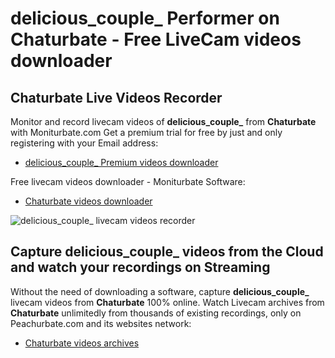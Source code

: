 # delicious_couple_ Performer on Chaturbate - Free LiveCam videos downloader

## Chaturbate Live Videos Recorder

Monitor and record livecam videos of **delicious_couple_** from **Chaturbate** with Moniturbate.com
Get a premium trial for free by just and only registering with your Email address:
* [delicious_couple_ Premium videos downloader](https://moniturbate.com/request-demo-licence-key.html)

Free livecam videos downloader - Moniturbate Software:
* [Chaturbate videos downloader](https://moniturbate.com/moniturbate-download-software.html)

![delicious_couple_ livecam videos recorder](https://peachurnet.com/templates/moniturbate-software.png)


## Capture delicious_couple_ videos from the Cloud and watch your recordings on Streaming

Without the need of downloading a software, capture **delicious_couple_** livecam videos from **Chaturbate** 100% online.
Watch Livecam archives from **Chaturbate** unlimitedly from thousands of existing recordings, only on Peachurbate.com and its websites network:
* [Chaturbate videos archives](https://peachurnet.com/)